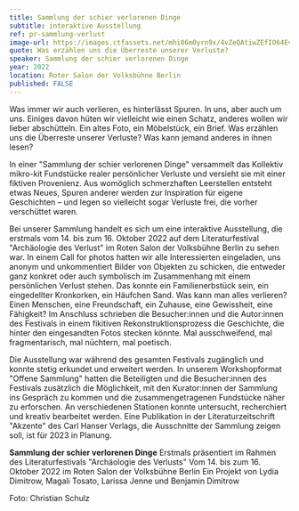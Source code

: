 ```yaml
---
title: Sammlung der schier verlorenen Dinge
subtitle: interaktive Ausstellung
ref: pr-sammlung-verlust
image-url: https://images.ctfassets.net/mhi86m0yrn9x/4vZeQAtiwZEfIO64Ev1tal/b12190f3e6032337c429c9904b7b4341/sammlung_verlust.jpg
quote: Was erzählen uns die Überreste unserer Verluste?
speaker: Sammlung der schier verlorenen Dinge
year: 2022
location: Roter Salon der Volksbühne Berlin
published: FALSE
---
```


Was immer wir auch verlieren, es hinterlässt Spuren. In uns, aber auch um uns. Einiges davon hüten wir vielleicht wie einen Schatz, anderes wollen wir lieber abschütteln. Ein altes Foto, ein Möbelstück, ein Brief. Was erzählen uns die Überreste unserer Verluste? Was kann jemand anderes in ihnen lesen?


In einer "Sammlung der schier verlorenen Dinge" versammelt das Kollektiv mikro-kit Fundstücke realer persönlicher Verluste und versieht sie mit einer fiktiven Provenienz. Aus womöglich schmerzhaften Leerstellen entsteht etwas Neues, Spuren anderer werden zur Inspiration für eigene Geschichten – und legen so vielleicht sogar Verluste frei, die vorher verschüttet waren. 


Bei unserer Sammlung handelt es sich um eine interaktive Ausstellung, die erstmals vom 14. bis zum 16. Oktober 2022 auf dem Literaturfestival "Archäologie des Verlust" im Roten Salon der Volksbühne Berlin zu sehen war. In einem Call for photos hatten wir alle Interessierten eingeladen, uns anonym und unkommentiert Bilder von Objekten zu schicken, die entweder ganz konkret oder auch symbolisch im Zusammenhang mit einem persönlichen Verlust stehen. Das konnte ein Familienerbstück sein, ein eingedellter Kronkorken, ein Häufchen Sand. Was kann man alles verlieren? Einen Menschen, eine Freundschaft, ein Zuhause, eine Gewissheit, eine Fähigkeit? Im Anschluss schrieben die Besucher:innen und die Autor:innen des Festivals in einem fikitiven Rekonstruktionsprozess die Geschichte, die hinter den eingesandten Fotos stecken könnte. Mal ausschweifend, mal fragmentarisch, mal nüchtern, mal poetisch.  


Die Ausstellung war während des gesamten Festivals zugänglich und konnte stetig erkundet und erweitert werden. In unserem Workshopformat "Offene Sammlung" hatten die Beteiligten und die Besucher:innen des Festivals zusätzlich die Möglichkeit, mit den Kurator:innen der Sammlung ins Gespräch zu kommen und die zusammengetragenen Fundstücke näher zu erforschen. An verschiedenen Stationen konnte untersucht, recherchiert und kreativ bearbeitet werden. Eine Publikation in der Literaturzeitschrift "Akzente" des Carl Hanser Verlags, die Ausschnitte der Sammlung zeigen soll, ist für 2023 in Planung. 


**Sammlung der schier verlorenen Dinge**
Erstmals präsentiert im Rahmen des Literaturfestivals "Archäologie des Verlusts"
Vom 14. bis zum 16. Oktober 2022 im Roten Salon der Volksbühne Berlin
Ein Projekt von Lydia Dimitrow, Magali Tosato, Larissa Jenne und Benjamin Dimitrow


Foto: Christian Schulz

